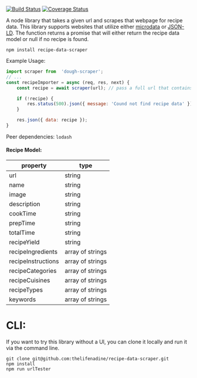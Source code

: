 [![Build Status](https://travis-ci.com/thelifenadine/recipe-data-scraper.svg?token=zksFH4xCnprxMjskVPuR&branch=master)](https://travis-ci.com/thelifenadine/recipe-data-scraper) [![Coverage Status](https://coveralls.io/repos/github/thelifenadine/recipe-data-scraper/badge.svg?branch=master)](https://coveralls.io/github/thelifenadine/recipe-data-scraper?branch=master)


A node library that takes a given url and scrapes that webpage for recipe data. This library supports websites that utilize either [microdata](https://schema.org/Recipe) or [JSON-LD](https://developers.google.com/search/docs/data-types/recipe). The function returns a promise that will either return the recipe data model or null if no recipe is found.
```
npm install recipe-data-scraper
```

Example Usage:
```javascript
import scraper from  'dough-scraper';
// ...
const recipeImporter = async (req, res, next) {
    const recipe = await scraper(url); // pass a full url that contains a recipe

    if (!recipe) {
        res.status(500).json({ message: 'Cound not find recipe data' });
    }

    res.json({ data: recipe });
}

```
Peer dependencies: `lodash`


#### Recipe Model:
| property | type |
| ----------- | ----------- |
| url | string |
| name | string |
| image | string |
| description | string |
| cookTime | string |
| prepTime | string |
| totalTime | string |
| recipeYield | string |
| recipeIngredients | array of strings |
| recipeInstructions | array of strings |
| recipeCategories | array of strings |
| recipeCuisines | array of strings |
| recipeTypes | array of strings |
| keywords | array of strings |


# CLI:
If you want to try this library without a UI, you can clone it locally and run it via the command line.

```
git clone git@github.com:thelifenadine/recipe-data-scraper.git
npm install
npm run urlTester
```

